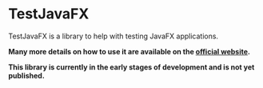 TestJavaFX
===

TestJavaFX is a library to help with testing JavaFX applications.

**Many more details on how to use it are available on the <a href="https://testjavafx.org/">official website</a>.**

**This library is currently in the early stages of development and is not yet published.**


